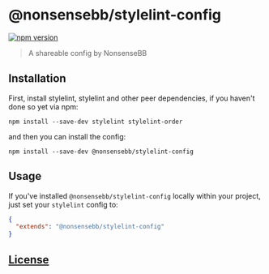 # @nonsensebb/stylelint-config

[![npm version](https://badge.fury.io/js/%40nonsensebb%2Fstylelint-config.svg)](https://badge.fury.io/js/%40nonsensebb%2Fstylelint-config)

> A shareable config by NonsenseBB

## Installation

First, install stylelint, stylelint and other peer dependencies, if you haven't done so yet via npm:

```shell
npm install --save-dev stylelint stylelint-order
```

and then you can install the config:

```shell
npm install --save-dev @nonsensebb/stylelint-config
```

## Usage

If you've installed `@nonsensebb/stylelint-config` locally within your project, just set your `stylelint` config to:

```json
{
  "extends": "@nonsensebb/stylelint-config"
}
```

## [License](../../LICENSE)
